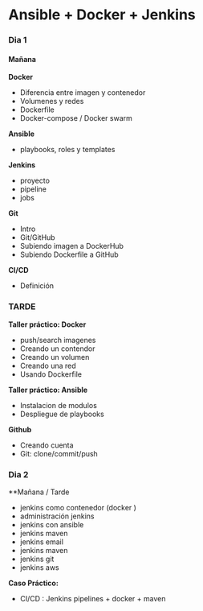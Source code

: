 # Ansible + Docker + Jenkins

### Dia 1

#### Mañana

**Docker**
- Diferencia entre imagen y contenedor
- Volumenes y redes
- Dockerfile
- Docker-compose / Docker swarm

**Ansible**
- playbooks, roles y templates

**Jenkins**
- proyecto
- pipeline
- jobs

**Git**
- Intro
- Git/GitHub
- Subiendo imagen a DockerHub
- Subiendo Dockerfile a GitHub

**CI/CD**
- Definición


### TARDE

**Taller práctico: Docker**
- push/search imagenes
- Creando un contendor
- Creando un volumen
- Creando una red
- Usando Dockerfile


**Taller práctico: Ansible**
- Instalacion de modulos
- Despliegue de playbooks


**Github**
- Creando cuenta
- Git: clone/commit/push


### Dia 2

**Mañana / Tarde

- jenkins como contenedor (docker )
- administración jenkins
- jenkins con ansible
- jenkins maven
- jenkins email
- jenkins maven
- jenkins git
- jenkins aws

**Caso Práctico:**
- CI/CD : Jenkins pipelines + docker + maven


